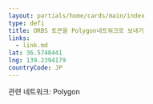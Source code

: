 ```yaml
---
layout: partials/home/cards/main/index
type: defi
title: ORBS 토큰을 Polygon네트워크로 보내기
links:
  - link.md
lat: 36.5748441
lng: 139.2394179
countryCode: JP
---
```


관련 네트워크: Polygon
